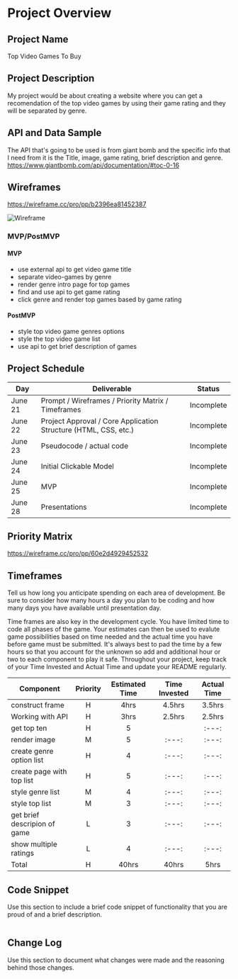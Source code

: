 # Project Overview

## Project Name

Top Video Games To Buy 

## Project Description

My project would be about creating a website where you can get a recomendation of the top video games by using their game rating and they will be separated by genre.

## API and Data Sample

The API that's going to be used is from giant bomb and the specific info that I need from it is the Title, image, game rating, brief description and genre.
https://www.giantbomb.com/api/documentation/#toc-0-16 


## Wireframes
https://wireframe.cc/pro/pp/b2396ea81452387
                                                                                             
![Wireframe](/Users/diego/general_assembly/sei/unit_1/week_3/project1/Top-Video-Games----Wireframe-cc-Premium/Homepage.png)                                                                                             

### MVP/PostMVP

#### MVP 

- use external api to get video game title 
- separate video-games by genre 
- render genre intro page for top games                                                                                             
- find and use api to get game rating                                                                                                                                                                                          
- click genre and render top games based by game rating 

#### PostMVP  

- style top video game genres options 
- style the top video game list                                                                                              
- use api to get brief description of games 

## Project Schedule


|  Day | Deliverable | Status
|---|---| ---|
|June 21| Prompt / Wireframes / Priority Matrix / Timeframes | Incomplete
|June 22| Project Approval / Core Application Structure (HTML, CSS, etc.) | Incomplete
|June 23| Pseudocode / actual code | Incomplete
|June 24| Initial Clickable Model  | Incomplete
|June 25| MVP | Incomplete
|June 28| Presentations | Incomplete

## Priority Matrix

https://wireframe.cc/pro/pp/60e2d4929452532
                                                                                             
                                                                                             

## Timeframes

Tell us how long you anticipate spending on each area of development. Be sure to consider how many hours a day you plan to be coding and how many days you have available until presentation day.

Time frames are also key in the development cycle.  You have limited time to code all phases of the game.  Your estimates can then be used to evalute game possibilities based on time needed and the actual time you have before game must be submitted. It's always best to pad the time by a few hours so that you account for the unknown so add and additional hour or two to each component to play it safe. Throughout your project, keep track of your Time Invested and Actual Time and update your README regularly.

| Component | Priority | Estimated Time | Time Invested | Actual Time |
| --- | :---: |  :---: | :---: | :---: |
| construct frame| H | 4hrs| 4.5hrs | 3.5hrs |
| Working with API | H | 3hrs| 2.5hrs | 2.5hrs |
| get top ten | H | 5 |  | :---: |
| render image | M |  5 | :---: | :---: |
| create genre option list | H |  4 | :---: | :---: |
| create page with top list | H |  5 | :---: | :---: |
| style genre list | M |  4 | :---: | :---: |
| style top list | M |  3 | :---: | :---: |
| get brief descripion of game| L |  3 | :---: | :---: |
| show multiple ratings | L |  4 | :---: | :---: |
| Total | H | 40hrs| 40hrs | 5hrs |

## Code Snippet

Use this section to include a brief code snippet of functionality that you are proud of and a brief description.  

```

```

## Change Log
 Use this section to document what changes were made and the reasoning behind those changes.  
